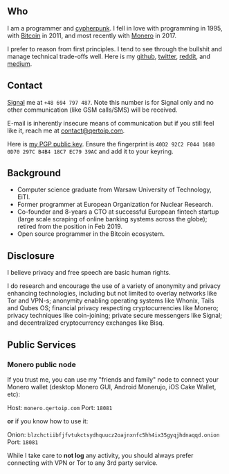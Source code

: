 
## Who

I am a programmer and [cypherpunk](https://www.activism.net/cypherpunk/manifesto.html). I fell in love with programming in 1995, with [Bitcoin](https://bitcoin.org/) in 2011, and most recently with [Monero](https://getmonero.org/) in 2017.

I prefer to reason from first principles. I tend to see through the bullshit and manage technical trade-offs well. Here is my [github](https://github.com/qertoip), [twitter](https://twitter.com/qertoip), [reddit](https://reddit.com/u/qertoip), and [medium](https://medium.com/@qertoip).

## Contact

[Signal](https://signal.org/) me at `+48 694 797 487`. Note this number is for Signal only and no other communication (like GSM calls/SMS) will be received.

E-mail is inherently insecure means of communication but if you still feel like it, reach me at [contact@qertoip.com](mailto:contact@qertoip.com). 

Here is [my PGP public key](https://keybase.io/qertoip/pgp_keys.asc?fingerprint=40d292c2f04416800d70297cb4b418c7ec7939ac). Ensure the fingerprint is `40D2 92C2 F044 1680 0D70 297C B4B4 18C7 EC79 39AC` and add it to your keyring.

## Background

* Computer science graduate from Warsaw University of Technology, EiTI.
* Former programmer at European Organization for Nuclear Research.
* Co-founder and 8-years a CTO at successful European fintech startup (large scale scraping of online banking systems across the globe); retired from the position in Feb 2019.
* Open source programmer in the Bitcoin ecosystem.

## Disclosure

I believe privacy and free speech are basic human rights.

I do research and encourage the use of a variety of anonymity and privacy enhancing technologies, including but not limited to overlay networks like Tor and VPN-s; anonymity enabling operating systems like Whonix, Tails and Qubes OS; financial privacy respecting cryptocurrencies like Monero; privacy techniques like coin-joining; private secure messengers like Signal; and decentralized cryptocurrency exchanges like Bisq.

## Public Services

### Monero public node

If you trust me, you can use my "friends and family" node to connect your Monero wallet (desktop Monero GUI, Android Monerujo, iOS Cake Wallet, etc):

Host: `monero.qertoip.com` Port: `18081`

**or** if you know how to use it:

Onion: `blzchctiibfjfvtukctsydhquucz2oajnxnfc5hh4ix35gyqjhdnaqqd.onion` Port: `18081`

While I take care to **not log** any activity, you should always prefer connecting with VPN or Tor to any 3rd party service.

&nbsp;
